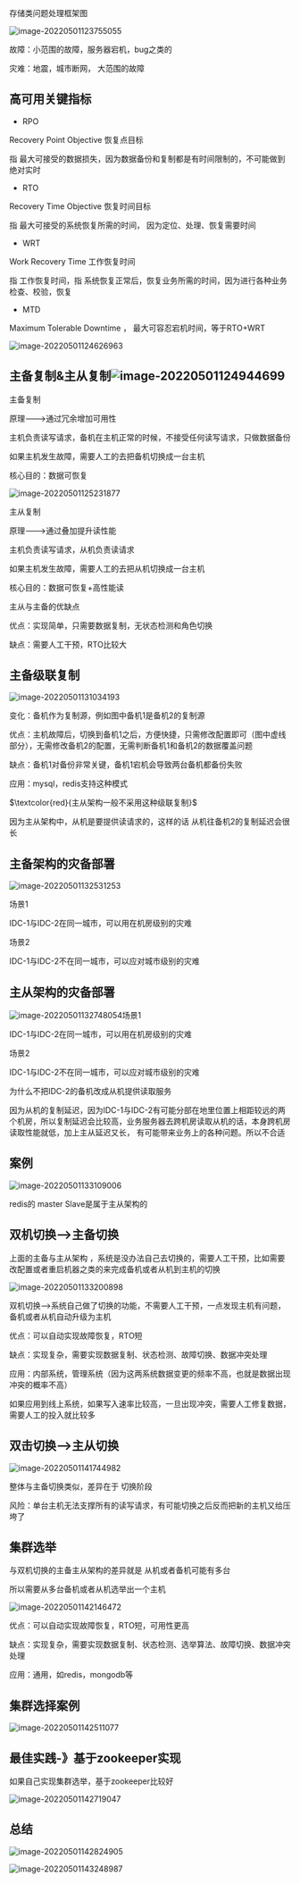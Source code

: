 存储类问题处理框架图

![image-20220501123755055](static/images/image-20220501123755055.png)

故障：小范围的故障，服务器宕机，bug之类的

灾难：地震，城市断网， 大范围的故障

## 高可用关键指标

- RPO

Recovery Point Objective 恢复点目标

指 最大可接受的数据损失，因为数据备份和复制都是有时间限制的，不可能做到绝对实时

- RTO

Recovery Time Objective 恢复时间目标

指  最大可接受的系统恢复所需的时间， 因为定位、处理、恢复需要时间

- WRT

Work Recovery Time 工作恢复时间

指 工作恢复时间，指 系统恢复正常后，恢复业务所需的时间，因为进行各种业务检查、校验，恢复

- MTD

Maximum Tolerable Downtime ， 最大可容忍宕机时间，等于RTO+WRT

![image-20220501124626963](static/images/image-20220501124626963.png)

## 主备复制&主从复制![image-20220501124944699](static/images/image-20220501124944699.png)

主备复制

原理--->通过冗余增加可用性

主机负责读写请求，备机在主机正常的时候，不接受任何读写请求，只做数据备份

如果主机发生故障，需要人工的去把备机切换成一台主机

核心目的：数据可恢复



![image-20220501125231877](static/images/image-20220501125231877.png)

主从复制

原理--->通过叠加提升读性能

主机负责读写请求，从机负责读请求

如果主机发生故障，需要人工的去把从机切换成一台主机

核心目的：数据可恢复+高性能读





主从与主备的优缺点

优点：实现简单，只需要数据复制，无状态检测和角色切换

缺点：需要人工干预，RTO比较大

## 主备级联复制 

![image-20220501131034193](static/images/image-20220501131034193.png)

变化：备机作为复制源，例如图中备机1是备机2的复制源

优点：主机故障后，切换到备机1之后，方便快捷，只需修改配置即可（图中虚线部分），无需修改备机2的配置，无需判断备机1和备机2的数据覆盖问题

缺点：备机1对备份非常关键，备机1宕机会导致两台备机都备份失败

应用：mysql，redis支持这种模式



$\textcolor{red}{主从架构一般不采用这种级联复制}$

因为主从架构中，从机是要提供读请求的，这样的话 从机往备机2的复制延迟会很长



## 主备架构的灾备部署

![image-20220501132531253](static/images/image-20220501132531253.png)

场景1

IDC-1与IDC-2在同一城市，可以用在机房级别的灾难

场景2

IDC-1与IDC-2不在同一城市，可以应对城市级别的灾难

## 主从架构的灾备部署

![image-20220501132748054](static/images/image-20220501132748054.png)场景1

IDC-1与IDC-2在同一城市，可以用在机房级别的灾难

场景2

IDC-1与IDC-2不在同一城市，可以应对城市级别的灾难



为什么不把IDC-2的备机改成从机提供读取服务

因为从机的复制延迟，因为IDC-1与IDC-2有可能分部在地里位置上相距较远的两个机房，所以复制延迟会比较高，业务服务器去跨机房读取从机的话，本身跨机房读取性能就低，加上主从延迟又长， 有可能带来业务上的各种问题。所以不合适





## 案例

![image-20220501133109006](static/images/image-20220501133109006.png)

redis的 master Slave是属于主从架构的



## 双机切换-->主备切换

上面的主备与主从架构 ，系统是没办法自己去切换的，需要人工干预，比如需要改配置或者重启机器之类的来完成备机或者从机到主机的切换

![image-20220501133200898](static/images/image-20220501133200898.png)

双机切换-->系统自己做了切换的功能，不需要人工干预，一点发现主机有问题，备机或者从机自动升级为主机

优点：可以自动实现故障恢复，RTO短

缺点：实现复杂，需要实现数据复制、状态检测、故障切换、数据冲突处理

应用：内部系统，管理系统（因为这两系统数据变更的频率不高，也就是数据出现冲突的概率不高）

如果应用到线上系统，如果写入速率比较高，一旦出现冲突，需要人工修复数据，需要人工的投入就比较多

## 双击切换-->主从切换

![image-20220501141744982](static/images/image-20220501141744982.png)

整体与主备切换类似，差异在于 切换阶段

风险：单台主机无法支撑所有的读写请求，有可能切换之后反而把新的主机又给压垮了

## 集群选举

与双机切换的主备主从架构的差异就是 从机或者备机可能有多台

所以需要从多台备机或者从机选举出一个主机

![image-20220501142146472](static/images/image-20220501142146472.png)

优点：可以自动实现故障恢复，RTO短，可用性更高

缺点：实现复杂，需要实现数据复制、状态检测、选举算法、故障切换、数据冲突处理

应用：通用，如redis，mongodb等

## 集群选择案例

![image-20220501142511077](static/images/image-20220501142511077.png)

## 最佳实践-》基于zookeeper实现

如果自己实现集群选举，基于zookeeper比较好

![image-20220501142719047](static/images/image-20220501142719047.png)

## 总结

![image-20220501142824905](static/images/image-20220501142824905.png)

![image-20220501143248987](static/images/image-20220501143248987.png)